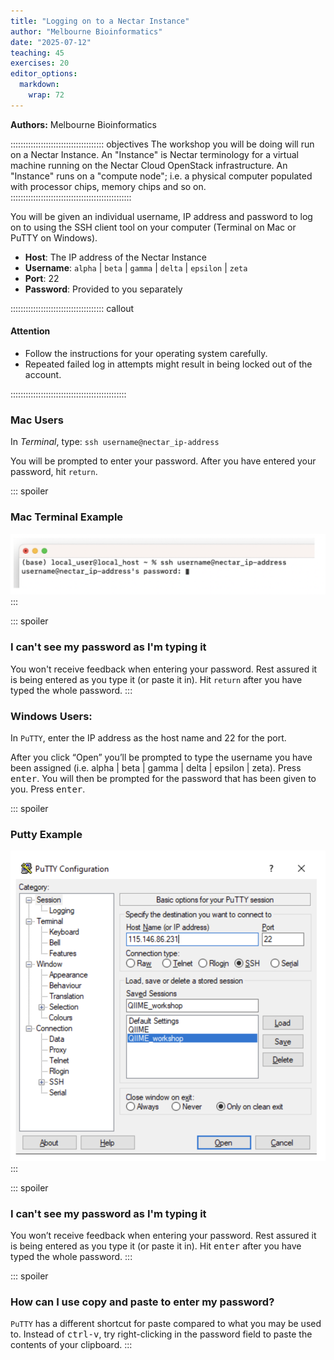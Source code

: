 ```yaml
---
title: "Logging on to a Nectar Instance"
author: "Melbourne Bioinformatics"
date: "2025-07-12"
teaching: 45
exercises: 20
editor_options: 
  markdown: 
    wrap: 72
---
```

**Authors:** Melbourne Bioinformatics

::::::::::::::::::::::::::::::::::::: objectives
The workshop you will be doing will run on a Nectar Instance. An
"Instance" is Nectar terminology for a virtual machine running on the
Nectar Cloud OpenStack infrastructure. An "Instance" runs on a "compute
node"; i.e. a physical computer populated with processor chips, memory
chips and so on.
::::::::::::::::::::::::::::::::::::::::::::::::



You will be given an individual username, IP address and password to log
on to using the SSH client tool on your computer (Terminal on Mac or
PuTTY on Windows).

-   **Host**: The IP address of the Nectar Instance
-   **Username**: `alpha` \| `beta` \| `gamma` \| `delta` \| `epsilon`
    \| `zeta`
-   **Port**: 22
-   **Password**: Provided to you separately

::::::::::::::::::::::::::::::::::::: callout

#### Attention

- Follow the instructions for your operating system carefully. 
- Repeated failed log in attempts might result in being locked out of the account. 

::::::::::::::::::::::::::::::::::::::::::::::


### Mac Users

In *Terminal*, type:
`ssh username@nectar_ip-address`

You will be prompted to enter your password. After you have entered your
password, hit `return`.

::: spoiler
### Mac Terminal Example
![](fig/mac-terminal-example.png)
:::

::: spoiler
### I can't see my password as I'm typing it

You won't receive feedback when entering your password. Rest assured it
is being entered as you type it (or paste it in). Hit `return` after you have typed the whole password.
:::

### Windows Users: 
In `PuTTY`, enter the IP address as the host name and 22 for the port.

After you click “Open” you’ll be prompted to type the username you have been assigned (i.e. alpha | beta | gamma | delta | epsilon | zeta). Press <kbd>enter</kbd>. You will then be prompted for the password that has been given to you. Press <kbd>enter</kbd>.


::: spoiler
### Putty Example 
![](fig/Putty_example.png)
:::

::: spoiler 
### I can't see my password as I'm typing it 
You won’t receive feedback when entering your password. Rest assured it is being entered as you type it (or paste it in). Hit <kbd>enter</kbd> after you have typed the whole password.
:::

::: spoiler 
### How can I use copy and paste to enter my password? 
`PuTTY` has a different shortcut for paste compared to what you may be used to. Instead of <kbd>ctrl-v</kbd>, try right-clicking in the password field to paste the contents of your clipboard.
:::
